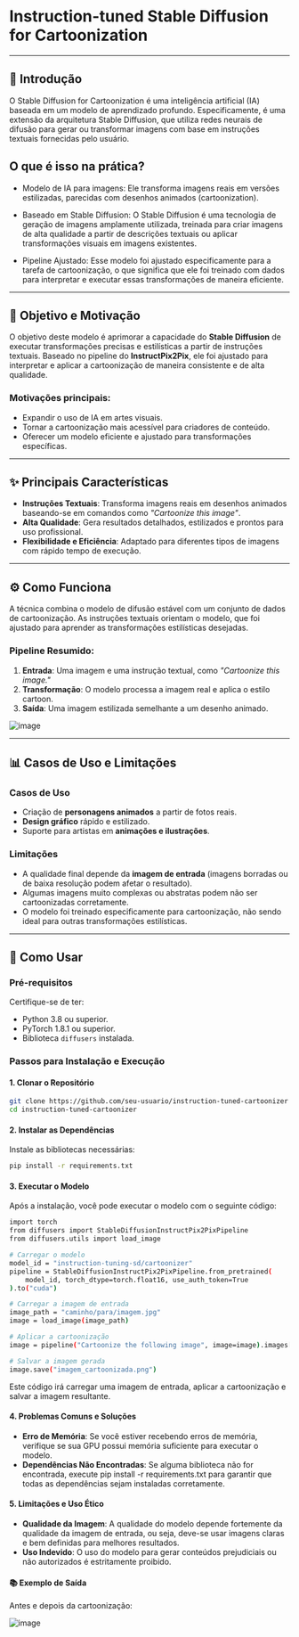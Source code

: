 # **Instruction-tuned Stable Diffusion for Cartoonization**

---

## **📜 Introdução**

O Stable Diffusion for Cartoonization é uma inteligência artificial (IA) baseada em um modelo de aprendizado profundo. Especificamente, é uma extensão da arquitetura Stable Diffusion, que utiliza redes neurais de difusão para gerar ou transformar imagens com base em instruções textuais fornecidas pelo usuário.

## **O que é isso na prática?**
- Modelo de IA para imagens: Ele transforma imagens reais em versões estilizadas, parecidas com desenhos animados (cartoonization).
  
- Baseado em Stable Diffusion: O Stable Diffusion é uma tecnologia de geração de imagens amplamente utilizada, treinada para criar imagens de alta qualidade a partir de descrições textuais ou aplicar transformações visuais em imagens existentes.
  
- Pipeline Ajustado: Esse modelo foi ajustado especificamente para a tarefa de cartoonização, o que significa que ele foi treinado com dados para interpretar e executar essas transformações de maneira eficiente.

---

## **🎯 Objetivo e Motivação**

O objetivo deste modelo é aprimorar a capacidade do **Stable Diffusion** de executar transformações precisas e estilísticas a partir de instruções textuais. Baseado no pipeline do **InstructPix2Pix**, ele foi ajustado para interpretar e aplicar a cartoonização de maneira consistente e de alta qualidade.

### **Motivações principais:**

- Expandir o uso de IA em artes visuais.
- Tornar a cartoonização mais acessível para criadores de conteúdo.
- Oferecer um modelo eficiente e ajustado para transformações específicas.

---

## **✨ Principais Características**

- **Instruções Textuais**: Transforma imagens reais em desenhos animados baseando-se em comandos como *"Cartoonize this image"*.  
- **Alta Qualidade**: Gera resultados detalhados, estilizados e prontos para uso profissional.  
- **Flexibilidade e Eficiência**: Adaptado para diferentes tipos de imagens com rápido tempo de execução.  

---

## **⚙️ Como Funciona**

A técnica combina o modelo de difusão estável com um conjunto de dados de cartoonização. As instruções textuais orientam o modelo, que foi ajustado para aprender as transformações estilísticas desejadas.

### **Pipeline Resumido**:

1. **Entrada**: Uma imagem e uma instrução textual, como *"Cartoonize this image."*  
2. **Transformação**: O modelo processa a imagem real e aplica o estilo cartoon.  
3. **Saída**: Uma imagem estilizada semelhante a um desenho animado.  

![image](https://github.com/user-attachments/assets/05462ef9-8311-4143-8bf1-e66ffe36afdb)


---

## **📊 Casos de Uso e Limitações**

### **Casos de Uso**

- Criação de **personagens animados** a partir de fotos reais.  
- **Design gráfico** rápido e estilizado.  
- Suporte para artistas em **animações e ilustrações**.  

### **Limitações**

- A qualidade final depende da **imagem de entrada** (imagens borradas ou de baixa resolução podem afetar o resultado).  
- Algumas imagens muito complexas ou abstratas podem não ser cartoonizadas corretamente.  
- O modelo foi treinado especificamente para cartoonização, não sendo ideal para outras transformações estilísticas.

---

## **🚀 Como Usar**

### **Pré-requisitos**

Certifique-se de ter:

- Python 3.8 ou superior.  
- PyTorch 1.8.1 ou superior.  
- Biblioteca `diffusers` instalada.  

### **Passos para Instalação e Execução**

#### **1. Clonar o Repositório**

```bash
git clone https://github.com/seu-usuario/instruction-tuned-cartoonizer
cd instruction-tuned-cartoonizer
```

#### **2. Instalar as Dependências**

Instale as bibliotecas necessárias:

```bash
pip install -r requirements.txt
```

#### **3. Executar o Modelo**

Após a instalação, você pode executar o modelo com o seguinte código:

```bash
import torch
from diffusers import StableDiffusionInstructPix2PixPipeline
from diffusers.utils import load_image

# Carregar o modelo
model_id = "instruction-tuning-sd/cartoonizer"
pipeline = StableDiffusionInstructPix2PixPipeline.from_pretrained(
    model_id, torch_dtype=torch.float16, use_auth_token=True
).to("cuda")

# Carregar a imagem de entrada
image_path = "caminho/para/imagem.jpg"
image = load_image(image_path)

# Aplicar a cartoonização
image = pipeline("Cartoonize the following image", image=image).images[0]

# Salvar a imagem gerada
image.save("imagem_cartoonizada.png")

```

Este código irá carregar uma imagem de entrada, aplicar a cartoonização e salvar a imagem resultante.

#### **4. Problemas Comuns e Soluções**

- **Erro de Memória**: Se você estiver recebendo erros de memória, verifique se sua GPU possui memória suficiente para executar o modelo.
- **Dependências Não Encontradas**: Se alguma biblioteca não for encontrada, execute pip install -r requirements.txt para garantir que todas as dependências sejam instaladas corretamente.

#### **5. Limitações e Uso Ético**

- **Qualidade da Imagem**: A qualidade do modelo depende fortemente da qualidade da imagem de entrada, ou seja, deve-se usar imagens claras e bem definidas para melhores resultados.
- **Uso Indevido**: O uso do modelo para gerar conteúdos prejudiciais ou não autorizados é estritamente proibido.

#### **📚 Exemplo de Saída**

Antes e depois da cartoonização:

![image](https://github.com/user-attachments/assets/39ae54a8-9236-474b-82b2-7b43e9abe7d5)

